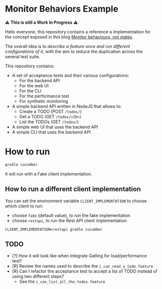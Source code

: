 # Monitor Behaviors Example

:warning: **This is still a Work In Progress** :warning:

Hello everyone, this repository contains a reference a implementation for the concept exposed in this blog
[Monitor behaviours, not states](https://joebew42.github.io/2020/11/26/monitor-behaviours-not-states/).

The overall idea is to _describe a feature once and run different configurations of it_, with the aim to reduce the
duplication across the several test suite.

This repository contains:

- A set of acceptance tests and their various configurations:
  - For the backend API
  - For the web UI
  - For the CLI
  - For the performance test
  - For synthetic monitoring
- A simple backend API written in NodeJS that allows to:
    - Create a TODO (POST `/todos/`)
    - Get a TODO (GET `/todos/<ID>`)
    - List the TODOs (GET `/todos/`)
- A simple web UI that uses the backend API
- A simple CLI that uses the backend API

# How to run

```bash
gradle cucumber
```

It will run with a Fake client implementation.

## How to run a different client implementation

You can set the environment variable `CLIENT_IMPLEMENTATION` to choose which client to run:

- choose `fake` (default value), to run the fake implementation
- choose `restapi`, to run the Rest API client implementation

```
CLIENT_IMPLEMENTATION=restapi gradle cucumber
```

## TODO

- [?] How it will look like when integrate Gatling for load/performance test?
- [R] Review the names used to describe the `i_can_read_a_todo.feature`
- [R] Can I refactor the acceptance test to accept a list of TODO instead of using two different steps?
    - See the `i_can_list_all_the_todos.feature`
